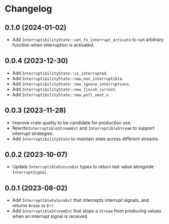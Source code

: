 # Changelog

## 0.1.0 (2024-01-02)

* Add `InterruptibilityState::set_fn_interrupt_activate` to run arbitrary function when interruption is activated.


## 0.0.4 (2023-12-30)

* Add `InterruptibilityState::is_interrupted`.
* Add `InterruptibilityState::new_non_interruptible`.
* Add `InterruptibilityState::new_ignore_interruptions`.
* Add `InterruptibilityState::new_finish_current`.
* Add `InterruptibilityState::new_poll_next_n`.


## 0.0.3 (2023-11-28)

* Improve crate quality to be candidate for production use.
* Rewrite`InterruptibleStreamExt` and `InterruptibleStream` to support interrupt strategies.
* Add `InterruptibilityState` to maintain state across different streams.


## 0.0.2 (2023-10-07)

* Update `InterruptibleFutureExt` types to return last value alongside `InterruptSignal`.


## 0.0.1 (2023-08-02)

* Add `InterruptibleFutureExt` that intercepts interrupt signals, and returns `Break` or `Err`.
* Add `InterruptibleStreamExt` that stops a `Stream` from producing values when an interrupt signal is received.
